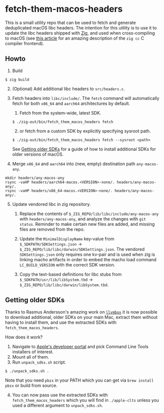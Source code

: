 # fetch-them-macos-headers

This is a small utility repo that can be used to fetch and generate deduplicated macOS libc headers. The intention for
this utility is to use it to update the libc headers shipped with [Zig], and used when cross-compiling to macOS
(see [this article] for an amazing description of the `zig cc` C compiler frontend).

[Zig]: https://ziglang.org
[this article]: https://andrewkelley.me/post/zig-cc-powerful-drop-in-replacement-gcc-clang.html

## Howto

1. Build

```
$ zig build
```

2. (Optional) Add additional libc headers to `src/headers.c`.

3. Fetch headers into `libc/include/`. The `fetch` command will automatically fetch for both `x86_64` and `aarch64`
   architectures by default.

    1. Fetch from the system-wide, latest SDK.

    ```
    $ ./zig-out/bin/fetch_them_macos_headers fetch
    ```

    2. or fetch from a custom SDK by explicitly specifying sysroot path.

    ```
    $ ./zig-out/bin/fetch_them_macos_headers fetch --sysroot <path>
    ```

    See [Getting older SDKs](#getting-older-sdks) for a guide of how to install additional SDKs for older versions of macOS.

4. Merge `x86_64` and `aarch64` into (new, empty) destination path `any-macos-any`.

```
mkdir headers/any-macos-any
rsync -vaHP headers/aarch64-macos.<VERSION>-none/. headers/any-macos-any/.
rsync -vaHP headers/x86_64-macos.<VERSION>-none/. headers/any-macos-any/.
```

5. Update vendored libc in zig repository.

   1. Replace the contents of `$_ZIG_REPO/lib/libc/include/any-macos-any` with `headers/any-macos-any`,
   and analyze the changes with `git status`.
   Reminder to make certain new files are added, and missing files are removed from the repo.

   2. Update the `MinimalDisplayName` key-value from `$_SDKPATH/SDKSettings.json` -> `$_ZIG_REPO/lib/libc/darwin/SDKSettings.json`.
   The vendored `SDKSettings.json` only requires one kv-pair and is used when zig is linking macho artifacts in order to embed
   the macho load command `LC_BUILD_VERSION` with the correct SDK version.

   3. Copy the text-based definitions for libc stubs from `$_SDKPATH/usr/lib/libSystem.tbd` -> `$_ZIG_REPO/lib/libc/darwin/libSystem.tbd`.

## Getting older SDKs

Thanks to Rasmus Andersson's amazing work on [`llvmbox`](https://github.com/rsms/llvmbox) it is now possible to
download additional, older SDKs on your main Mac, extract them without having to install them, and use the extracted SDKs
with `fetch_them_macos_headers`.

How does it work?

1. Navigate to [Apple's developer portal](https://developer.apple.com/download/all/?q=command%20line) and pick Command Line Tools installers of interest.
2. Mount all of them.
3. Run `unpack_sdks.sh` script.

  ```
  $ ./unpack_sdks.sh .
  ```
  Note that you need `pbzx` in your PATH which you can get via `brew install pbzx` or build from source.

4. You can now pass use the extracted SDKs with `fetch_them_macos_headers` which you will find in `./apple-clts`
  unless you used a different argument to `unpack_sdks.sh`.

